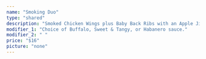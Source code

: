 ```yaml
---
name: "Smoking Duo"
type: "shared"
description: "Smoked Chicken Wings plus Baby Back Ribs with an Apple Jicama Slaw."
modifier_1: "Choice of Buffalo, Sweet & Tangy, or Habanero sauce."
modifier_2: " "
price: "$16"
picture: "none"
---
```

